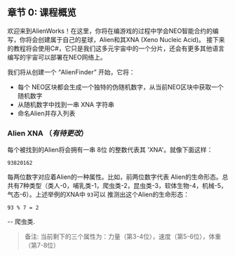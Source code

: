## 章节 0: 课程概览

欢迎来到AlienWorks！在这里，你将在编游戏的过程中学会NEO智能合约的编写，你将会创建属于自己的星球，Alien和其XNA (Xeno Nucleic Acid)。
接下来的教程将会使用C#，它只是我们这多元宇宙中的一个分片，还会有更多其他语言编写的宇宙可以部署在NEO网络上。

我们将从创建一个 “AlienFinder” 开始，它将：

- 每个 NEO区块都会生成一个独特的伪随机数字，从当前NEO区块中获取一个随机数字
- 从随机数字中找到一串 XNA 字符串
- 命名Alien并存入列表

### Alien XNA （*有待更改*）

每个被找到的Alien将会拥有一串 8位 的整数代表其 'XNA'。就像下面这样：

```
93820162
```

每两位数字对应着Alien的一种属性。比如，前两位数字代表 Alien的生命形态。总共有7种类型（类人-0，哺乳类-1，爬虫类-2，昆虫类-3，软体生物-4，机械-5，气态-6）。上述举例的XNA中 `93`可以 推测出这个Alien的生命形态：

```
93 % 7 = 2
```

-- 爬虫类. 


> 备注: 当前剩下的三个属性为：力量（第3-4位），速度（第5-6位），体重（第7-8位）
